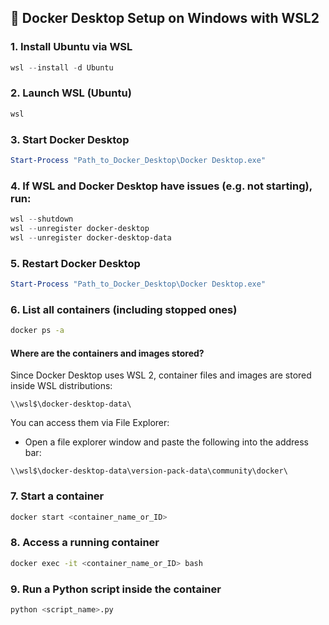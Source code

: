## 🐳 Docker Desktop Setup on Windows with WSL2

### 1. Install Ubuntu via WSL
```powershell
wsl --install -d Ubuntu
```

### 2. Launch WSL (Ubuntu)
```powershell
wsl
```

### 3. Start Docker Desktop
```powershell
Start-Process "Path_to_Docker_Desktop\Docker Desktop.exe"
```

### 4. If WSL and Docker Desktop have issues (e.g. not starting), run:
```powershell
wsl --shutdown
wsl --unregister docker-desktop
wsl --unregister docker-desktop-data
```

### 5. Restart Docker Desktop
```powershell
Start-Process "Path_to_Docker_Desktop\Docker Desktop.exe"
```

### 6. List all containers (including stopped ones)
```bash
docker ps -a
```

#### Where are the containers and images stored?
Since Docker Desktop uses WSL 2, container files and images are stored inside WSL distributions:

```
\\wsl$\docker-desktop-data\
```

You can access them via File Explorer:

- Open a file explorer window and paste the following into the address bar:
```
\\wsl$\docker-desktop-data\version-pack-data\community\docker\
```

### 7. Start a container
```bash
docker start <container_name_or_ID>
```

### 8. Access a running container
```bash
docker exec -it <container_name_or_ID> bash
```

### 9. Run a Python script inside the container
```bash
python <script_name>.py
```

